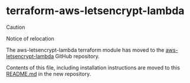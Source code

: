 # terraform-aws-letsencrypt-lambda

> [!CAUTION]
> Notice of relocation

The aws-letsencrypt-lambda terraform module has moved to the [aws-letsencrypt-lambda](https://github.com/kvendingoldo/aws-letsencrypt-lambda) GitHub repository.

Contents of this file, including installation instructions are moved to this [README.md](https://github.com/kvendingoldo/aws-letsencrypt-lambda/blob/main/files/terraform/module/README.md) in the new repository.
